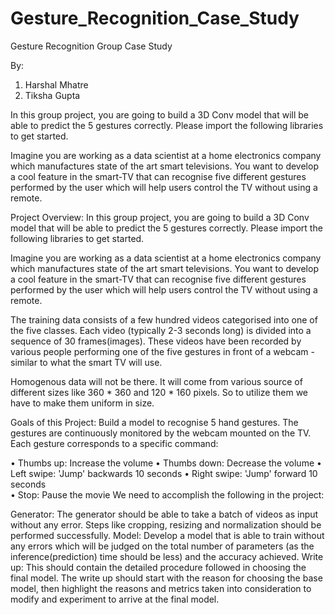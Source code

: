 # Gesture_Recognition_Case_Study
Gesture Recognition Group Case Study

By:
1. Harshal Mhatre 
2. Tiksha Gupta

In this group project, you are going to build a 3D Conv model that will be able to predict the 5 gestures correctly. Please import the following libraries to get started.

Imagine you are working as a data scientist at a home electronics company which manufactures state of the art smart televisions. You want to develop a cool feature in the smart-TV that can recognise five different gestures performed by the user which will help users control the TV without using a remote.

Project Overview:
In this group project, you are going to build a 3D Conv model that will be able to predict the 5 gestures correctly. Please import the following libraries to get started.

Imagine you are working as a data scientist at a home electronics company which manufactures state of the art smart televisions. You want to develop a cool feature in the smart-TV that can recognise five different gestures performed by the user which will help users control the TV without using a remote.

The training data consists of a few hundred videos categorised into one of the five classes. Each video (typically 2-3 seconds long) is divided into a sequence of 30 frames(images). These videos have been recorded by various people performing one of the five gestures in front of a webcam - similar to what the smart TV will use.

Homogenous data will not be there. It will come from various source of different sizes like 360 * 360 and 120 * 160 pixels. So to utilize them we have to make them uniform in size.

Goals of this Project:
Build a model to recognise 5 hand gestures. The gestures are continuously monitored by the webcam mounted on the TV. Each gesture corresponds to a specific command:

• Thumbs up:  Increase the volume
• Thumbs down: Decrease the volume
• Left swipe: 'Jump' backwards 10 seconds
• Right swipe: 'Jump' forward 10 seconds  
• Stop: Pause the movie
We need to accomplish the following in the project:

Generator: The generator should be able to take a batch of videos as input without any error. Steps like cropping, resizing and normalization should be performed successfully.
Model: Develop a model that is able to train without any errors which will be judged on the total number of parameters (as the inference(prediction) time should be less) and the accuracy achieved.
Write up: This should contain the detailed procedure followed in choosing the final model. The write up should start with the reason for choosing the base model, then highlight the reasons and metrics taken into consideration to modify and experiment to arrive at the final model.
